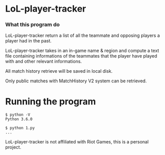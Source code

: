 # LoL-player-tracker

### What this program do

LoL-player-tracker return a list of all the teammate and opposing players a player had in the past.
 
LoL-player-tracker takes in an in-game name & region and compute a text file containing informations of the teammates that the player have played with and other relevant informations.

All match history retrieve will be saved in local disk.

Only public matches with MatchHistory V2 system can be retrieved.

# Running the program
```
$ python -V
Python 3.6.0

$ python 1.py
...
```

LoL-player-tracker is not affiliated with Riot Games, this is a personal project.
